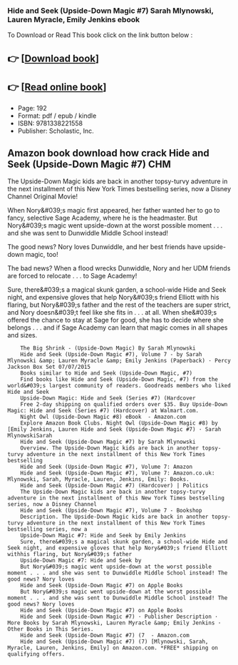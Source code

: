 ### Hide and Seek (Upside-Down Magic #7) Sarah Mlynowski, Lauren Myracle, Emily Jenkins ebook

To Download or Read This book click on the link button below :

## 👉  [**[Download book](http://filesbooks.info/download.php?group=book&from=github.com&id=571711&lnk=1079 "Download book")**]

## 👉  [**[Read online book](http://filesbooks.info/download.php?group=book&from=github.com&id=571711&lnk=1079 "Read online book")**]


* Page: 192
* Format: pdf / epub / kindle
* ISBN: 9781338221558
* Publisher: Scholastic, Inc.



## Amazon book download how crack Hide and Seek (Upside-Down Magic #7) CHM



The Upside-Down Magic kids are back in another topsy-turvy adventure in the next installment of this New York Times bestselling series, now a Disney Channel Original Movie!

 When Nory&amp;#039;s magic first appeared, her father wanted her to go to fancy, selective Sage Academy, where he is the headmaster. But Nory&amp;#039;s magic went upside-down at the worst possible moment . . . and she was sent to Dunwiddle Middle School instead!

 The good news? Nory loves Dunwiddle, and her best friends have upside-down magic, too!

 The bad news? When a flood wrecks Dun­widdle, Nory and her UDM friends are forced to relocate . . . to Sage Academy!

 Sure, there&amp;#039;s a magical skunk garden, a school-wide Hide and Seek night, and expensive gloves that help Nory&amp;#039;s friend Elliott with his flaring, but Nory&amp;#039;s father and the rest of the teachers are super strict, and Nory doesn&amp;#039;t feel like she fits in . . . at all. When she&amp;#039;s offered the chance to stay at Sage for good, she has to decide where she belongs . . . and if Sage Academy can learn that magic comes in all shapes and sizes.


        The Big Shrink - (Upside-Down Magic) By Sarah Mlynowski
        Hide and Seek (Upside-Down Magic #7), Volume 7 - by Sarah Mlynowski &amp; Lauren Myracle &amp; Emily Jenkins (Paperback) · Percy Jackson Box Set 07/07/2015 
        Books similar to Hide and Seek (Upside-Down Magic, #7)
        Find books like Hide and Seek (Upside-Down Magic, #7) from the world&#039;s largest community of readers. Goodreads members who liked Hide and Seek 
        Upside-Down Magic: Hide and Seek (Series #7) (Hardcover
        Free 2-day shipping on qualified orders over $35. Buy Upside-Down Magic: Hide and Seek (Series #7) (Hardcover) at Walmart.com.
        Night Owl (Upside-Down Magic #8) eBook  - Amazon.com
        Explore Amazon Book Clubs. Night Owl (Upside-Down Magic #8) by [Emily Jenkins, Lauren Hide and Seek (Upside-Down Magic #7) · Sarah MlynowskiSarah 
        Hide and Seek (Upside-Down Magic #7) by Sarah Mlynowski
        Overview. The Upside-Down Magic kids are back in another topsy-turvy adventure in the next installment of this New York Times bestselling 
        Hide and Seek (Upside-Down Magic #7), Volume 7: Amazon
        Hide and Seek (Upside-Down Magic #7), Volume 7: Amazon.co.uk: Mlynowski, Sarah, Myracle, Lauren, Jenkins, Emily: Books.
        Hide and Seek (Upside-Down Magic #7) (Hardcover) | Politics
        The Upside-Down Magic kids are back in another topsy-turvy adventure in the next installment of this New York Times bestselling series, now a Disney Channel 
        Hide and Seek (Upside-Down Magic #7), Volume 7 - Bookshop
        Description. The Upside-Down Magic kids are back in another topsy-turvy adventure in the next installment of this New York Times bestselling series, now a 
        Upside-Down Magic #7: Hide and Seek by Emily Jenkins
        Sure, there&#039;s a magical skunk garden, a school-wide Hide and Seek night, and expensive gloves that help Nory&#039;s friend Elliott withhis flaring, but Nory&#039;s father 
        Upside-Down Magic #7: Hide and Seek by
        But Nory&#039;s magic went upside-down at the worst possible moment . . . and she was sent to Dunwiddle Middle School instead! The good news? Nory loves 
        ‎Hide and Seek (Upside-Down Magic #7) on Apple Books
        But Nory&#039;s magic went upside-down at the worst possible moment . . . and she was sent to Dunwiddle Middle School instead! The good news? Nory loves 
        ‎Hide and Seek (Upside-Down Magic #7) on Apple Books
        Hide and Seek (Upside-Down Magic #7) · Publisher Description · More Books by Sarah Mlynowski, Lauren Myracle &amp; Emily Jenkins · Other Books in This Series.
        Hide and Seek (Upside-Down Magic #7) (7  - Amazon.com
        Hide and Seek (Upside-Down Magic #7) (7) [Mlynowski, Sarah, Myracle, Lauren, Jenkins, Emily] on Amazon.com. *FREE* shipping on qualifying offers.
    




